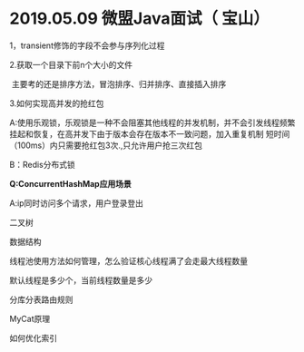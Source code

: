 # 2019.05.09 微盟Java面试（ 宝山）

1，transient修饰的字段不会参与序列化过程

2.获取一个目录下前n个大小的文件

​	主要考的还是排序方法，冒泡排序、归并排序、直接插入排序

3.如何实现高并发的抢红包

 A:使用乐观锁，乐观锁是一种不会阻塞其他线程的并发机制，并不会引发线程频繁挂起和恢复，在高并发下由于版本会存在版本不一致问题，加入重复机制  短时间（100ms）内只需要抢红包3次.,只允许用户抢三次红包

 B：Redis分布式锁



**Q:ConcurrentHashMap应用场景**

A:ip同时访问多个请求，用户登录登出

二叉树

数据结构



线程池使用方法如何管理，怎么验证核心线程满了会走最大线程数量

默认线程是多少个，当前线程数量是多少

分库分表路由规则

MyCat原理

如何优化索引

